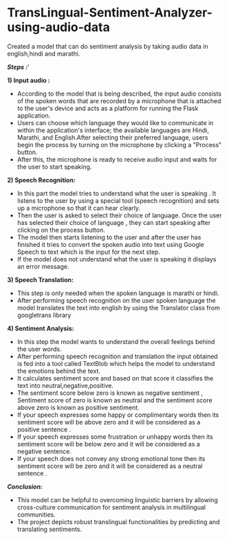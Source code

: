 # TransLingual-Sentiment-Analyzer-using-audio-data

Created a model that can do sentiment analysis by taking audio data in english,hindi and marathi.


_**Steps :**_'

**1) Input audio :**
- According to the model that is being described, the input audio consists of the spoken words that are recorded by a microphone that is attached to the user's device and acts as a platform for running the Flask application.
- Users can choose which language they would like to communicate in within the application's interface; the available languages are Hindi, Marathi, and English.After selecting their preferred language, users begin the process by turning on the microphone by clicking a "Process" button.
- After this, the microphone is ready to receive audio input and waits for the user to start speaking.

**2) Speech Recognition:**
- In this part the model tries to understand what the user is speaking . It listens to the user by using a special tool (speech recognition) and sets up a microphone so that it can hear clearly.
- Then the user is asked to select their choice of language. Once the user has selected their choice of language , they can start speaking after clicking on the process button.
- The model then starts listening to the user and after the user has finished it tries to convert the spoken audio into text using Google Speech to text which is the input for the next step.
- If the model does not understand what the user is speaking it displays an error message.

**3) Speech Translation:**
- This step is only needed when the spoken language is marathi or hindi.
- After performing speech recognition on the user spoken language  the model translates the text into english by using the Translator class from googletrans library

**4) Sentiment Analysis:**
- In this step the model wants to understand the overall feelings behind the user words.
- After performing speech recognition and translation the input obtained is fed into a tool called  TextBlob which helps the model to understand the emotions behind the text.
- It calculates sentiment score and based on that score it classifies the text into neutral,negative,positive.
- The sentiment score below zero is known as  negative sentiment , Sentiment score of zero is known as neutral and the sentiment score above zero is known as positive sentiment.
- If your speech expresses some happy or complimentary words then its sentiment score will be above zero and it will be considered as a positive sentence .
- If your speech expresses some frustration or unhappy words then its sentiment score will be below zero and it will be considered as a negative sentence.
- If your speech does not convey any strong emotional tone then its sentiment score will be zero and it will be considered as a neutral sentence .

_**Conclusion:**_

- This model can be helpful to overcoming linguistic barriers by allowing cross-culture communication for sentiment analysis in multilingual communities. 
- The project depicts robust translingual functionalities by predicting and translating sentiments.


